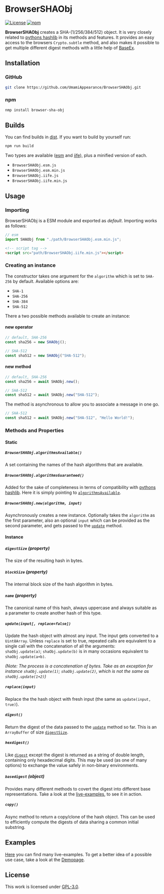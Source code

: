# BrowserSHAObj

[![License](https://img.shields.io/github/license/UmamiAppearance/BrowserSHAObj?color=009911&style=for-the-badge)](./LICENSE)
[![npm](https://img.shields.io/npm/v/browser-sha-obj?color=%23009911&style=for-the-badge)](https://www.npmjs.com/package/browser-sha-obj)


**BrowserSHAObj** creates a SHA-(1/256/384/512) object. It is very closely related to [pythons hashlib](https://docs.python.org/3/library/hashlib.html) in its methods and features. It provides an easy access to the browsers ``Crypto.subtle`` method, and also makes it possible to get multiple different digest methods with a little help of [BaseEx](https://github.com/UmamiAppearance/BaseExJS).

## Installation

### GitHub
```sh
git clone https://github.com/UmamiAppearance/BrowserSHAObj.git
```

### npm
```sh
nmp install browser-sha-obj
```

## Builds
You can find builds in [dist](https://github.com/UmamiAppearance/BrowserSHAObj/tree/main/dist). If you want to build by yourself run:

```sh
npm run build
``` 

Two types are available ([esm](https://developer.mozilla.org/en-US/docs/Web/JavaScript/Guide/Modules) and [iife](https://developer.mozilla.org/en-US/docs/Glossary/IIFE)), plus a minified version of each. 
* ``BrowserSHAObj.esm.js``
* ``BrowserSHAObj.esm.min.js``
* ``BrowserSHAObj.iife.js``
* ``BrowserSHAObj.iife.min.js``


## Usage

### Importing
BrowserSHAObj is a ESM module and exported as _default_. Importing works as follows:
```js
// esm
import SHAObj from "./path/BrowserSHAObj.esm.min.js";
```
```html
<!-- script tag -->
<script src="path/BrowserSHAObj.iife.min.js"></script>
```

### Creating an instance    
The constructor takes one argument for the ``algorithm`` which is set to ``SHA-256`` by default. Available options are:
* ``SHA-1``
* ``SHA-256``
* ``SHA-384``
* ``SHA-512``

There a two possible methods available to create an instance:

#### new operator
```js
// default, SHA-256
const sha256 = new SHAObj();

// SHA-512
const sha512 = new SHAObj("SHA-512");
```

#### new method
```js
// default, SHA-256
const sha256 = await SHAObj.new();

// SHA-512
const sha512 = await SHAObj.new("SHA-512");
```

The method is asynchronous to allow you to associate a message in one go.
```js
// SHA-512
const sha512 = await SHAObj.new("SHA-512", "Hello World!");
```


### Methods and Properties


#### Static

##### ``BrowserSHAObj.algorithmsAvailable()``
A set containing the names of the hash algorithms that are available.

##### ``BrowserSHAObj.algorithmsGuaranteed()``
Added for the sake of completeness in terms of compatibility with [pythons hashlib](https://docs.python.org/3/library/hashlib.html). Here it is simply pointing to [``algorithmsAvailable``](#browsershaobjalgorithmsavailable).

##### ``BrowserSHAObj.new(algorithm, input)``
Asynchronously creates a new instance. Optionally takes the ``algorithm`` as the first parameter, also an optional ``input`` which can be provided as the second parameter, and gets passed to the [``update``](#updateinput-replacefalse) method.


#### Instance

##### ``digestSize`` _(property)_
The size of the resulting hash in bytes.

##### ``blockSize`` _(property)_
The internal block size of the hash algorithm in bytes.

##### ``name`` _(property)_
The canonical name of this hash, always uppercase and always suitable as a parameter to create another hash of this type.

##### ``update(input[, replace=false])``
Update the hash object with almost any input. The input gets converted to a ``Uint8Array``. Unless ``replace`` is set to true, repeated calls are equivalent to a single call with the concatenation of all the arguments:  
``shaObj.update(a)``; ``shaObj.update(b)`` is in many occasions equivalent to ``shaObj.update(a+b)``.  
  
_(Note: The process is a concatenation of bytes. Take as an exception for instance ``shaObj.update(1)``; ``shaObj.update(2)``, which is not the same as ``shaObj.update(1+2)``)_


##### ``replace(input)``
Replace the the hash object with fresh input (the same as ``update(input, true)``).

##### ``digest()``
Return the digest of the data passed to the [``update``](#updateinput-replacefalse) method so far. This is an ``ArrayBuffer`` of size [``digestSize``](#digestsize-property).


##### ``hexdigest()``
Like [``digest``](#digest) except the digest is returned as a string of double length, containing only hexadecimal digits. This may be used (as one of many options) to exchange the value safely in non-binary environments.

##### ``basedigest`` _(object)_
Provides many different methods to covert the digest into different base representations. Take a look at the [live-examples](https://umamiappearance.github.io/BrowserSHAObj/examples/live-examples.html#base-representations), to see it in action.

##### ``copy()``
Async method to return a copy/clone of the hash object. This can be used to efficiently compute the digests of data sharing a common initial substring.


## Examples
[Here](https://umamiappearance.github.io/BrowserSHAObj/examples/live-examples.html) you can find many live-examples. To get a better idea of a possible use case, take a look at the [Demopage](https://umamiappearance.github.io/BrowserSHAObj/examples/calculator.html).


## License
This work is licensed under [GPL-3.0](https://opensource.org/licenses/GPL-3.0).
